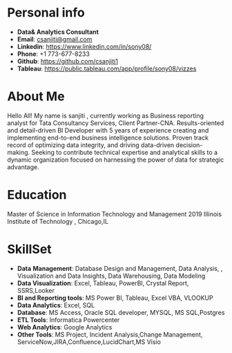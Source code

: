 
# Personal info
- **Data& Analytics Consultant**
- **Email**: csanjiti@gmail.com 
- **Linkedin**: https://www.linkedin.com/in/sony08/
- **Phone**: +1 773-677-8233 
- **Github**: https://github.com/csanjiti1
- **Tableau**: https://public.tableau.com/app/profile/sony08/vizzes
  

#  About Me
Hello All! My name is sanjiti , currently working as Business reporting analyst for Tata Consultancy Services, Client Partner-CNA.
Results-oriented and detail-driven BI Developer with 5 years of experience creating and implementing end-to-end business intelligence solutions. Proven track record of optimizing data integrity, and driving data-driven decision-making. Seeking to contribute technical expertise and analytical skills to a dynamic organization focused on harnessing the power of data for strategic advantage.

# Education
Master of Science in Information Technology and Management  2019
Illinois Institute of Technology , Chicago,IL 

# SkillSet
   - **Data** **Management**: Database Design and Management, Data Analysis, , Visualization and Data Insights, Data Warehousing, Data Modeling
   - **Data Visualization**: Excel, Tableau, PowerBI, Crystal Report, SSRS,Looker
   - **BI and Reporting tools**: MS Power BI, Tableau, Excel VBA, VLOOKUP
   - **Data Analytics**: Excel, SQL
   - **Database**: MS Access, Oracle SQL developer, MYSQL, MS SQL,Postgres
   - **ETL Tools**: Informatica Powercenter
   - **Web Analytics**: Google Analytics
   - **Other Tools**: MS Project, Incident Analysis,Change Management, ServiceNow,JIRA,Confluence,LucidChart,MS Visio

     

  
